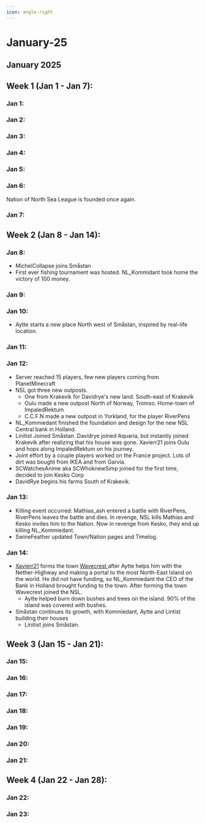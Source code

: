 ```yaml
---
icon: angle-right
---
```


# January-25

## January 2025

## Week 1 (Jan 1 - Jan 7):

### Jan 1:

### Jan 2:

### Jan 3:

### Jan 4:

### Jan 5:

### Jan 6:

Nation of North Sea League is founded once again.

### Jan 7:

## Week 2 (Jan 8 - Jan 14):

### Jan 8:

* MichelCollapse joins Småstan
* First ever fishing tournament was hosted. NL\_Kommidant took home the victory of 100 money.

### Jan 9:

### Jan 10:

* Aytte starts a new place North west of Småstan, inspired by real-life location.

### Jan 11:

### Jan 12:

* Server reached 15 players, few new players coming from PlanetMinecraft
* NSL got three new outposts.
  * &#x20;One from Krakevik for Davidrye's new land. South-east of Krakevik
  * Oulu made a new outpost North of Norway, Tromso. Home-town of ImpaledRektum
  * C.C.F.N made a new outpost in Yorkland, for the player RiverPens
* NL\_Kommiedant finished the foundation and design for the new NSL Central bank in Holland.
* Linitist Joined Småstan. Davidrye joined Aquaria, but instantly joined Krakevik after realizing that his house was gone. Xavierr21 joins Oulu and hops along ImpaledRektum on his journey.
* Joint effort by a couple players worked on the France project. Lots of dirt was bought from IKEA and from Garvia.
* SCWatchesAnime aka SCWhoknewSimp joined for the first time, decided to join Kesko Corp
* DavidRye begins his farms South of Krakevik.

### Jan 13:

* Killing event occurred: Mathias\_ash entered a battle with RiverPens, RiverPens leaves the battle and dies. In revenge, NSL kills Mathias and Kesko invites him to the Nation. Now in revenge from Kesko, they end up killing NL\_Kommiedant.
* SwineFeather updated Town/Nation pages and Timelog.

### Jan 14:

* [Xavierr21](https://wiki.nordics.world/the-world/civilization/players/Xavierr21) forms the town [Wavecrest ](https://wiki.nordics.world/the-world/civilization/towns/Wavecrest)after Aytte helps him with the Nether-Highway and making a portal to the most North-East Island on the world. He did not have funding, so NL\_Kommiedant the CEO of the Bank in Holland brought funding to the town. After forming the town Wavecrest joined the NSL.&#x20;
  * Aytte helped burn down bushes and trees on the island. 90% of the island was covered with bushes.
* Småstan continues its growth, with Kommiedant, Aytte and Lintist building their houses
  * Linitist joins Småstan.

## Week 3 (Jan 15 - Jan 21):

### Jan 15:

### Jan 16:

### Jan 17:

### Jan 18:

### Jan 19:

### Jan 20:

### Jan 21:

## Week 4 (Jan 22 - Jan 28):

### Jan 22:

### Jan 23:
